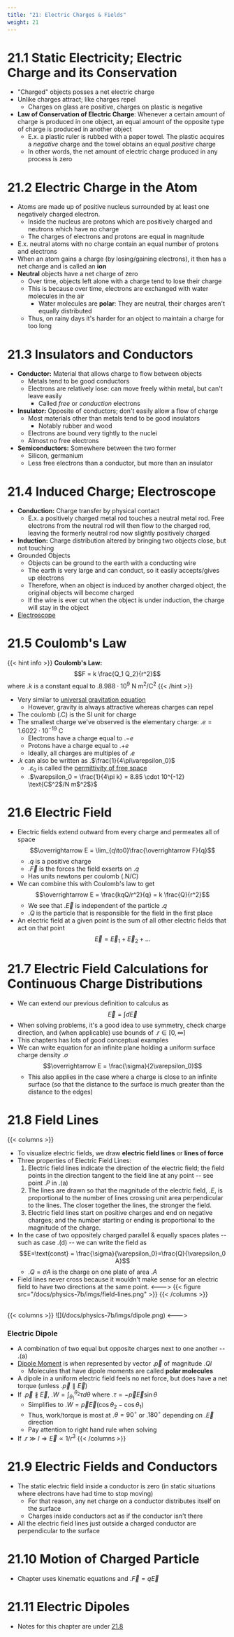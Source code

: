 ```yaml
---
title: "21: Electric Charges & Fields"
weight: 21
---
```


# 21.1 Static Electricity; Electric Charge and its Conservation

- "Charged" objects posses a net electric charge
- Unlike charges attract; like charges repel
    - Charges on glass are positive, charges on plastic is negative
- **Law of Conservation of Electric Charge**: Whenever a certain amount of charge is produced in one object, an equal amount of the opposite type of charge is produced in another object
    - E.x. a plastic ruler is rubbed with a paper towel. The plastic acquires a _negative_ charge and the towel obtains an equal _positive_ charge
    - In other words, the net amount of electric charge produced in any process is zero

# 21.2 Electric Charge in the Atom

- Atoms are made up of positive nucleus surrounded by at least one negatively charged electron.
    - Inside the nucleus are protons which are positively charged and neutrons which have no charge
    - The charges of electrons and protons are equal in magnitude
- E.x. neutral atoms with no charge contain an equal number of protons and electrons
- When an atom gains a charge (by losing/gaining electrons), it then has a net charge and is called an **ion**
- **Neutral** objects have a net charge of zero
    - Over time, objects left alone with a charge tend to lose their charge
    - This is because over time, electrons are exchanged with water molecules in the air 
        - Water molecules are **polar**: They are neutral, their charges aren't equally distributed
    - Thus, on rainy days it's harder for an object to maintain a charge for too long

# 21.3 Insulators and Conductors

- **Conductor:** Material that allows charge to flow between objects
    - Metals tend to be good conductors
    - Electrons are relatively lose: can move freely within metal, but can't leave easily
        - Called *free* or *conduction* electrons
- **Insulator:** Opposite of conductors; don't easily allow a flow of charge
    - Most materials other than metals tend to be good insulators
        - Notably rubber and wood
    - Electrons are bound very tightly to the nuclei
    - Almost no free electrons
- **Semiconductors:** Somewhere between the two former
    - Silicon, germanium
    - Less free electrons than a conductor, but more than an insulator

# 21.4 Induced Charge; Electroscope

- **Conduction:** Charge transfer by physical contact 
    - E.x. a positively charged metal rod touches a neutral metal rod. Free electrons from the neutral rod will then flow to the charged rod, leaving the formerly neutral rod now slightly positively charged
- **Induction:** Charge distribution altered by bringing two objects close, but not touching
- Grounded Objects
    - Objects can be ground to the earth with a conducting wire
    - The earth is very large and can conduct, so it easily accepts/gives up electrons
    - Therefore, when an object is induced by another charged object, the original objects will become charged
    - If the wire is ever cut when the object is under induction, the charge will stay in the object
- [Electroscope](https://en.wikipedia.org/wiki/Electroscope)

# 21.5 Coulomb's Law

{{< hint info >}}
**Coulomb's Law:**
$$F = k \frac{Q_1 Q_2}{r^2}$$
where .$k$ is a constant equal to .$8.988 \cdot 10^9 \text{ N m$^2$/C$^2$}$
{{< /hint >}}

- Very similar to [universal gravitation equation](https://en.wikipedia.org/wiki/Newton's_law_of_universal_gravitation)
    - However, gravity is always attractive whereas charges can repel
- The coulomb (.$\text{C}$) is the SI unit for charge
- The smallest charge we've observed is the elementary charge: .$e = 1.6022 \cdot 10^{-19} \text{ C}$
    - Electrons have a charge equal to .$-e$
    - Protons have a charge equal to .$+e$
    - Ideally, all charges are multiples of .$e$
- .$k$ can also be written as .$\frac{1}{4\pi\varepsilon_0}$
    - .$\varepsilon_0$ is called the [permittivity of free space](https://en.wikipedia.org/wiki/Vacuum_permittivity) 
    - .$\varepsilon_0 = \frac{1}{4\pi k} = 8.85 \cdot 10^{-12} \text{C$^2$/N m$^2$}$


# 21.6 Electric Field

- Electric fields extend outward from every charge and permeates all of space 
$$\overrightarrow E = \lim_{q\to0}\frac{\overrightarrow F}{q}$$
    - .$q$ is a positive charge
    - .$\overrightarrow F$ is the forces the field exserts on .$q$
    - Has units newtons per coulomb (.$\text{N/C}$)
- We can combine this with Coulomb's law to get
    $$\overrightarrow E = \frac{kqQ/r^2}{q} = k \frac{Q}{r^2}$$
    - We see that .$\overrightarrow E$ is independent of the particle .$q$
    - .$Q$ is the particle that is responsible for the field in the first place 
- An electric field at a given point is the sum of all other electric fields that act on that point
    $$\overrightarrow E = \overrightarrow E_1 + \overrightarrow E_2 + ...$$
# 21.7 Electric Field Calculations for Continuous Charge Distributions

- We can extend our previous definition to calculus as
$$\overrightarrow E = \int d \overrightarrow E$$
- When solving problems, it's a good idea to use symmetry, check charge direction, and (when applicable) use bounds of .$r \in [0, \infty]$
- This chapters has lots of good conceptual examples 
- We can write equation for an infinite plane holding a uniform surface charge density .$\sigma$
    $$\overrightarrow E = \frac{\sigma}{2\varepsilon_0}$$
    - This also applies in the case where a charge is close to an infinite surface (so that the distance to the surface is much greater than the distance to the edges)

# 21.8 Field Lines
{{< columns >}} <!-- begin -->

- To visualize electric fields, we draw **electric field lines** or **lines of force**
- Three properties of Electric Field Lines:
    1. Electric field lines indicate the direction of the electric field; the field points in the direction tangent to the field line at any point -- see point .$P$ in .$\text{(a)}$
    2. The lines are drawn so that the magnitude of the electric field, .$E$, is proportional to the number of lines crossing unit area perpendicular to the lines. The closer together the lines, the stronger the field.
    3. Electric field lines start on positive charges and end on negative charges; and the number starting or ending is proportional to the magnitude of the charge.
- In the case of two oppositely charged parallel & equally spaces plates -- such as case .$\text{(d)}$ -- we can write the field as
    $$E=\text{const} = \frac{\sigma}{\varepsilon_0}=\frac{Q}{\varepsilon_0 A}$$
    - .$Q=\sigma A$ is the charge on one plate of area .$A$
- Field lines never cross because it wouldn't make sense for an electric field to have two directions at the same point.
<---> <!-- separator -->
{{< figure src="/docs/physics-7b/imgs/field-lines.png" >}}
{{< /columns >}}
<br>
{{< columns >}} <!-- begin -->
![](/docs/physics-7b/imgs/dipole.png)
<---> <!-- separator -->

### **Electric Dipole**
- A combination of two equal but opposite charges next to one another -- .$(\text{a})$
- [Dipole Moment](https://en.wikipedia.org/wiki/Electric_dipole_moment) is when represented by vector .$\overrightarrow{p}$ of magnitude .$Ql$
    - Molecules that have dipole moments are called **polar molecules**
- A dipole in a uniform electric field feels no net force, but does have a net torque (unless .$\vec p \parallel \vec E$)
- If .$\vec p \not \parallel \vec E$, .$W=\int_{\theta_1}^{\theta_2} \tau d\theta$ where .$\tau = -\vec p\vec E\sin\theta$ 
    - Simplifies to .$W=\vec p\vec E(\cos\theta_2 - \cos\theta_1)$
    - Thus, work/torque is most at .$\theta = 90^\circ$ or .$180^\circ$ depending on .$\overrightarrow E$ direction
    - Pay attention to right hand rule when solving
- If .$r \gg l \Longrightarrow \overrightarrow E \propto 1/r^3$
{{< /columns >}}

# 21.9 Electric Fields and Conductors

- The static electric field inside a conductor is zero (in static situations where electrons have had time to stop moving)
    - For that reason, any net charge on a conductor distributes itself on the surface
    - Charges inside conductors act as if the conductor isn't there
- All the electric field lines just outside a charged conductor are perpendicular to the surface

# 21.10 Motion of Charged Particle

- Chapter uses kinematic equations and .$\overrightarrow F=q \overrightarrow E$

# 21.11 Electric Dipoles

- Notes for this chapter are under [21.8](21.md#electric-dipole)
